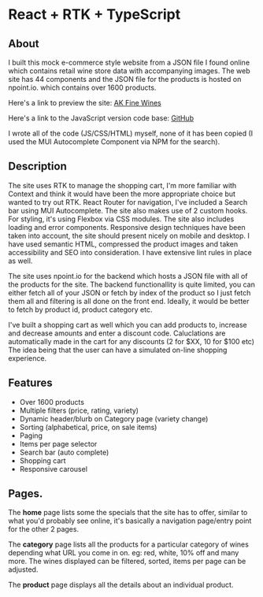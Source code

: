 # React + RTK + TypeScript

## About

I built this mock e-commerce style website from a JSON file I found online which contains retail wine store data with accompanying images. The web site has 44 components and the JSON file for the products is hosted on npoint.io. which contains over 1600 products.

Here's a link to preview the site: <a target="_blank" href="https://ak-fine-wines-ts.netlify.app/">AK Fine Wines</a>

Here's a link to the JavaScript version code base: <a target="_blank" href="https://github.com/AgeBK/ak-fine-wines">GitHub</a>

I wrote all of the code (JS/CSS/HTML) myself, none of it has been copied (I used the MUI Autocomplete Component via NPM for the search).

## Description

The site uses RTK to manage the shopping cart, I'm more familiar with Context and think it would have been the more appropriate choice but wanted to try out RTK.
React Router for navigation, I've included a Search bar using MUI Autocomplete. The site also makes use of 2 custom hooks. For styling, it's using Flexbox via CSS modules. The site also includes loading and error components. Responsive design techniques have been taken into account, the site should present nicely on mobile and desktop. I have used semantic HTML, compressed the product images and taken accessibility and SEO into consideration. I have extensive lint rules in place as well.

The site uses npoint.io for the backend which hosts a JSON file with all of the products for the site. The backend functionallity is quite limited, you can either fetch all of your JSON or fetch by index of the product so I just fetch them all and filtering is all done on the front end. Ideally, it would be better to fetch by product id, product category etc.

I've built a shopping cart as well which you can add products to, increase and decrease amounts and enter a discount code. Caluclations are automatically made in the cart for any discounts (2 for $XX, 10 for $100 etc) The idea being that the user can have a simulated on-line shopping experience.

## Features

- Over 1600 products
- Multiple filters (price, rating, variety)
- Dynamic header/blurb on Category page (variety change)
- Sorting (alphabetical, price, on sale items)
- Paging
- Items per page selector
- Search bar (auto complete)
- Shopping cart
- Responsive carousel

## Pages.

The <b>home</b> page lists some the specials that the site has to offer, similar to what you'd probably see online, it's basically a navigation page/entry point for the other 2 pages.

The <b>category</b> page lists all the products for a particular category of wines depending what URL you come in on. eg: red, white, 10% off and many more. The wines displayed can be filtered, sorted, items per page can be adjusted.

The <b>product</b> page displays all the details about an individual product.
